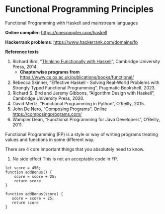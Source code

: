 # Functional Programming Principles

Functional Programming with Haskell and mainstream languages

**Online compiler**: https://onecompiler.com/haskell

**Hackerrank problems**: https://www.hackerrank.com/domains/fp

**Reference texts**

1. Richard Bird, “[Thinking Functionally with Haskell](https://elhacker.info/manuales/Lenguajes%20de%20Programacion/Haskell/Thinking%20Functionally%20With%20Haskell.pdf)”, Cambridge University Press, 2014.
   - **Chapterwise programs from** https://www.cs.ox.ac.uk/publications/books/functional/
2. Rebecca Skinner, “Effective Haskell - Solving Real-World Problems with Strongly Typed Functional Programming”, Pragmatic Bookshelf, 2023.
3. Richard S. Bird and Jeremy Gibbons, “Algorithm Design with Haskell”, Cambridge University Press, 2020.
4. David Mertz, “Functional Programming in Python”, O’Reilly, 2015.
5. John De Nero, “Composing Programs”. Online https://composingprograms.com/
6. Wampler Dean, “Functional Programming for Java Developers”, O’Reilly, 2011.

Functional Programming (FP) is a style or way of writing programs treating values and functions in some different way.

There are 4 core important things that you absolutely need to know.
1. No side effect
This is not an acceptable code in FP.
```
let score = 456;
function addBonus() {
    score = score + 25;
    return score
}
```
```
function addBonus(score) {
   score = score + 25;
   return score
}
```
